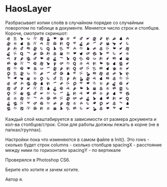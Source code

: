 HaosLayer
=========

Разбрасывает копии слоёв в случайном порядке со случайным поворотом по таблице в документе.
Меняется число строк и столбцов.
Короче, смотрите скриншот: 
![Alt text](https://github.com/Riflio/HaosLayer/blob/master/screenshot.jpg?raw=true "Результат работы скрипта")

Каждый слой маштабируется в зависимости от размера документа и кол-ва столбцов/строк.
Слои для работы должны лежать в корне (не в папках/группах). 

Настройки пока что изменяются в самом файле в Init(). 
Это 
 rows - сколько будет строк
 columns - сколько столбцов
 spacingX - расстояние между ними по горизонтали
 spacingY - по вертикале
 
Проверялся в Photoshop CS6.

Берите кто хотите и зачем хотите. 

Автор я.